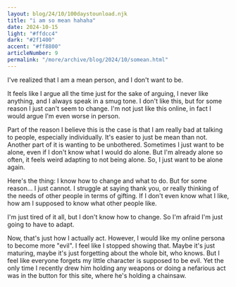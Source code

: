 ```yaml
---
layout: blog/24/10/100daystounload.njk
title: "i am so mean hahaha"
date: 2024-10-15
light: "#ffdcc4"
dark: "#2f1400"
accent: "#ff8800"
articleNumber: 9
permalink: "/more/archive/blog/2024/10/somean.html"
---
```

I've realized that I am a mean person, and I don't want to be.

It feels like I argue all the time just for the sake of arguing, I never like anything, and I always speak in a smug tone. I don't like this, but for some reason I just can't seem to change. I'm not just like this online, in fact I would argue I'm even worse in person.

Part of the reason I believe this is the case is that I am really bad at talking to people, especially individually. It's easier to just be mean than not. Another part of it is wanting to be unbothered. Sometimes I just want to be alone, even if I don't know what I would do alone. But I'm already alone so often, it feels weird adapting to not being alone. So, I just want to be alone again.

Here's the thing: I know how to change and what to do. But for some reason... I just cannot. I struggle at saying thank you, or really thinking of the needs of other people in terms of gifting. If I don't even know what I like, how am I supposed to know what other people like.

I'm just tired of it all, but I don't know how to change. So I'm afraid I'm just going to have to adapt.

Now, that's just how I actually act. However, I would like my online persona to become more "evil". I feel like I stopped showing that. Maybe it's just maturing, maybe it's just forgetting about the whole bit, who knows. But I feel like everyone forgets my little character is supposed to be evil. Yet the only time I recently drew him holding any weapons or doing a nefarious act was in the button for this site, where he's holding a chainsaw.